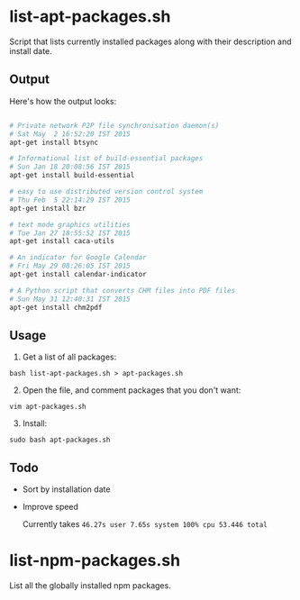 
# list-apt-packages.sh

Script that lists currently installed packages along with their description and install date.

## Output

Here's how the output looks:

```bash

# Private network P2P file synchronisation daemon(s)
# Sat May  2 16:52:20 IST 2015
apt-get install btsync

# Informational list of build-essential packages
# Sun Jan 18 20:08:56 IST 2015
apt-get install build-essential

# easy to use distributed version control system
# Thu Feb  5 22:14:29 IST 2015
apt-get install bzr

# text mode graphics utilities
# Tue Jan 27 18:55:52 IST 2015
apt-get install caca-utils

# An indicator for Google Calendar
# Fri May 29 08:26:05 IST 2015
apt-get install calendar-indicator

# A Python script that converts CHM files into PDF files
# Sun May 31 12:40:31 IST 2015
apt-get install chm2pdf

```

## Usage

1. Get a list of all packages:

  `bash list-apt-packages.sh > apt-packages.sh`

2. Open the file, and comment packages that you don't want:

  `vim apt-packages.sh`

3. Install:

  `sudo bash apt-packages.sh`

## Todo

* Sort by installation date

* Improve speed

  Currently takes `46.27s user 7.65s system 100% cpu 53.446 total`


# list-npm-packages.sh

List all the globally installed npm packages.
